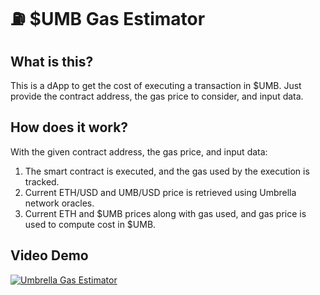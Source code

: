 # ⛽ $UMB Gas Estimator

## What is this?
This is a dApp to get the cost of executing a transaction in $UMB.
Just provide the contract address, the gas price to consider, and input data.

## How does it work?

With the given contract address, the gas price, and input data:
1. The smart contract is executed, and the gas used by the execution is tracked.
2. Current ETH/USD and UMB/USD price is retrieved using Umbrella network oracles.
3. Current ETH and $UMB prices along with gas used, and gas price is used to compute cost in $UMB.

## Video Demo

[![Umbrella Gas Estimator](https://user-images.githubusercontent.com/7620533/140637441-682482b0-39eb-4ab2-8b52-a765254a8e9b.png)](https://www.youtube.com/watch?v=B3BWMivDOFs "Umbrella Gas Estimator")
